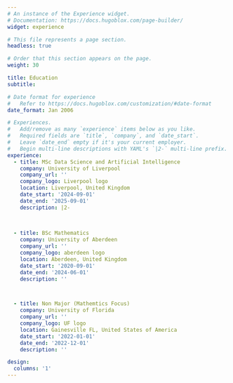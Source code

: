 ```yaml
---
# An instance of the Experience widget.
# Documentation: https://docs.hugoblox.com/page-builder/
widget: experience

# This file represents a page section.
headless: true

# Order that this section appears on the page.
weight: 30

title: Education
subtitle:

# Date format for experience
#   Refer to https://docs.hugoblox.com/customization/#date-format
date_format: Jan 2006

# Experiences.
#   Add/remove as many `experience` items below as you like.
#   Required fields are `title`, `company`, and `date_start`.
#   Leave `date_end` empty if it's your current employer.
#   Begin multi-line descriptions with YAML's `|2-` multi-line prefix.
experience:
  - title: MSc Data Science and Artificial Intelligence
    company: University of Liverpool
    company_url: ''
    company_logo: Liverpool logo
    location: Liverpool, United Kingdom
    date_start: '2024-09-01'
    date_end: '2025-09-01'
    description: |2-
        
        

  - title: BSc Mathematics
    company: University of Aberdeen
    company_url: ''
    company_logo: aberdeen logo
    location: Aberdeen, United Kingdom
    date_start: '2020-09-01'
    date_end: '2024-06-01'
    description: ''



  - title: Non Major (Mathemtics Focus)
    company: University of Florida
    company_url: ''
    company_logo: UF logo
    location: Gainesville FL, United States of America
    date_start: '2022-01-01'
    date_end: '2022-12-01'
    description: ''

design:
  columns: '1'
---
```

